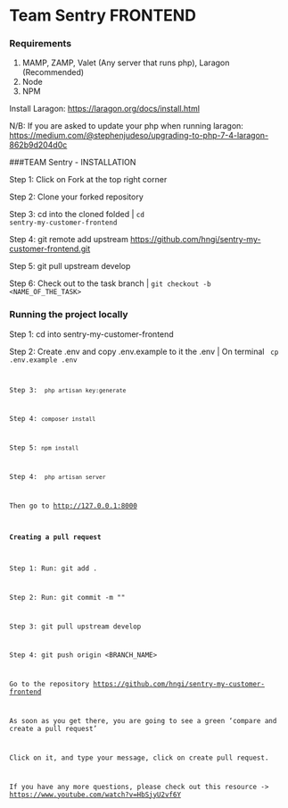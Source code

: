 # Team Sentry FRONTEND

### Requirements

1. MAMP, ZAMP, Valet (Any server that runs php), Laragon (Recommended)
2. Node
3. NPM

Install Laragon: https://laragon.org/docs/install.html

N/B: If you are asked to update your php when running laragon:
https://medium.com/@stephenjudeso/upgrading-to-php-7-4-laragon-862b9d204d0c

###TEAM Sentry - INSTALLATION

Step 1: Click on Fork at the top right corner

Step 2: Clone your forked repository

Step 3: cd into the cloned folded | <code>cd sentry-my-customer-frontend </code>

Step 4: git remote add upstream https://github.com/hngi/sentry-my-customer-frontend.git

Step 5: git pull upstream develop

Step 6: Check out to the task branch | <code>git checkout -b <NAME_OF_THE_TASK></code>

### Running the project locally

Step 1: cd into sentry-my-customer-frontend

Step 2: Create .env and copy .env.example to it the .env | On terminal <code> cp .env.example .env

Step 3: <code> php artisan key:generate </code>

Step 4: <code>composer install </code>

Step 5: <code>npm install </code>

Step 4: <code> php artisan server </code>

Then go to http://127.0.0.1:8000

#### Creating a pull request

Step 1: Run: git add .

Step 2: Run: git commit -m "<COMMIT MESSAGE>"
    
Step 3: git pull upstream develop

Step 4: git push origin <BRANCH_NAME>

Go to the repository https://github.com/hngi/sentry-my-customer-frontend

As soon as you get there, you are going to see a green ‘compare and create a pull request’

Click on it, and type your message, click on create pull request.

If you have any more questions, please check out this resource -> https://www.youtube.com/watch?v=HbSjyU2vf6Y



